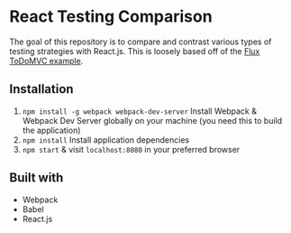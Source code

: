 # React Testing Comparison
The goal of this repository is to compare and contrast various types of testing
strategies with React.js. This is loosely based off of the [Flux ToDoMVC example](https://github.com/facebook/flux/tree/master/examples/flux-todomvc/).

## Installation
1. `npm install -g webpack webpack-dev-server` Install Webpack & Webpack Dev Server globally on your machine (you need this to build the application)
3. `npm install` Install application dependencies
3. `npm start` & visit `localhost:8080` in your preferred browser

## Built with
* Webpack
* Babel
* React.js
